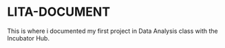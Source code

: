 # LITA-DOCUMENT
This is where i documented my first project in Data Analysis class with the Incubator Hub.
